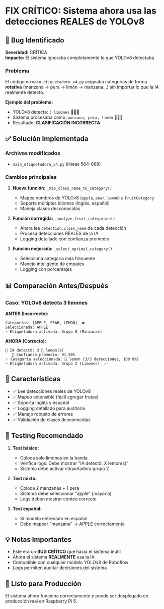# FIX CRÍTICO: Sistema ahora usa las detecciones REALES de YOLOv8

## 🐛 Bug Identificado

**Severidad:** CRÍTICA  
**Impacto:** El sistema ignoraba completamente lo que YOLOv8 detectaba

### Problema

El código en `main_etiquetadora_v4.py` asignaba categorías de forma **rotativa** (manzana → pera → limón → manzana...) sin importar lo que la IA realmente detectó.

**Ejemplo del problema:**
- YOLOv8 detecta: `3 limones` 🍋🍋🍋
- Sistema procesaba como: `manzana, pera, limón` 🍎🍐🍋
- Resultado: **CLASIFICACIÓN INCORRECTA**

## ✅ Solución Implementada

### Archivos modificados
- `main_etiquetadora_v4.py` (líneas 564-669)

### Cambios principales

1. **Nueva función:** `_map_class_name_to_category()`
   - Mapea nombres de YOLOv8 (`apple`, `pear`, `lemon`) a `FruitCategory`
   - Soporta múltiples idiomas (inglés, español)
   - Maneja clases desconocidas

2. **Función corregida:** `_analyze_fruit_categories()`
   - Ahora lee `detection.class_name` de cada detección
   - Procesa detecciones REALES de la IA
   - Logging detallado con confianza promedio

3. **Función mejorada:** `_select_optimal_category()`
   - Selecciona categoría más frecuente
   - Manejo inteligente de empates
   - Logging con porcentajes

## 📊 Comparación Antes/Después

### Caso: YOLOv8 detecta 3 limones

**ANTES (Incorrecto):**
```
Categorías: [APPLE, PEAR, LEMON]  ❌
Seleccionada: APPLE
→ Etiquetadora activada: Grupo 0 (Manzanas)
```

**AHORA (Correcto):**
```
🎯 IA detectó: 3 🍋 lemon(s)
   🍋 Confianza promedio: 91.50%
✨ Categoría seleccionada: 🍋 lemon (3/3 detecciones, 100.0%)
→ Etiquetadora activada: Grupo 2 (Limones)  ✅
```

## 🎯 Características

- ✅ Lee detecciones reales de YOLOv8
- ✅ Mapeo extensible (fácil agregar frutas)
- ✅ Soporta inglés y español
- ✅ Logging detallado para auditoría
- ✅ Manejo robusto de errores
- ✅ Validación de clases desconocidas

## 🧪 Testing Recomendado

1. **Test básico:**
   - Coloca solo limones en la banda
   - Verifica logs: Debe mostrar "IA detectó: X lemon(s)"
   - Sistema debe activar etiquetadora grupo 2

2. **Test mixto:**
   - Coloca 2 manzanas + 1 pera
   - Sistema debe seleccionar "apple" (mayoría)
   - Logs deben mostrar conteo correcto

3. **Test español:**
   - Si modelo entrenado en español
   - Debe mapear "manzana" → APPLE correctamente

## 💡 Notas Importantes

- Este era un **BUG CRÍTICO** que hacía el sistema inútil
- Ahora el sistema **REALMENTE** usa la IA
- Compatible con cualquier modelo YOLOv8 de Roboflow
- Logs permiten auditar decisiones del sistema

## 🚀 Listo para Producción

El sistema ahora funciona correctamente y puede ser desplegado en producción real en Raspberry Pi 5.

